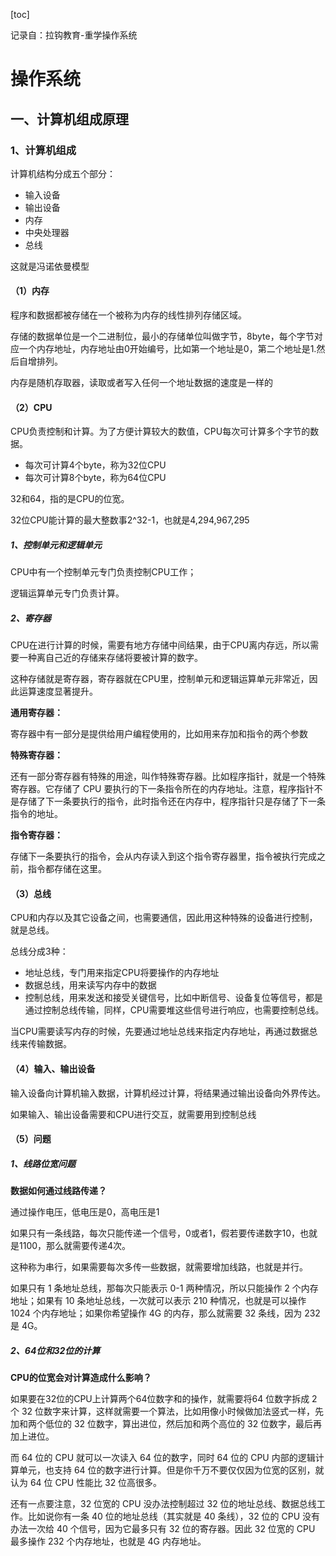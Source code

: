 [toc]



记录自：拉钩教育-重学操作系统

# 操作系统



## 一、计算机组成原理

### 1、计算机组成

计算机结构分成五个部分：

- 输入设备
- 输出设备
- 内存
- 中央处理器
- 总线

这就是冯诺依曼模型



#### （1）内存

 程序和数据都被存储在一个被称为内存的线性排列存储区域。

存储的数据单位是一个二进制位，最小的存储单位叫做字节，8byte，每个字节对应一个内存地址，内存地址由0开始编号，比如第一个地址是0，第二个地址是1.然后自增排列。

内存是随机存取器，读取或者写入任何一个地址数据的速度是一样的



#### （2）CPU

CPU负责控制和计算。为了方便计算较大的数值，CPU每次可计算多个字节的数据。

- 每次可计算4个byte，称为32位CPU
- 每次可计算8个byte，称为64位CPU

32和64，指的是CPU的位宽。

32位CPU能计算的最大整数事2^32-1，也就是4,294,967,295



##### 1、控制单元和逻辑单元

CPU中有一个控制单元专门负责控制CPU工作；

逻辑运算单元专门负责计算。



##### 2、寄存器

CPU在进行计算的时候，需要有地方存储中间结果，由于CPU离内存远，所以需要一种离自己近的存储来存储将要被计算的数字。

这种存储就是寄存器，寄存器就在CPU里，控制单元和逻辑运算单元非常近，因此运算速度显著提升。



**通用寄存器：**

寄存器中有一部分是提供给用户编程使用的，比如用来存加和指令的两个参数



**特殊寄存器：**

还有一部分寄存器有特殊的用途，叫作特殊寄存器。比如程序指针，就是一个特殊寄存器。它存储了 CPU 要执行的下一条指令所在的内存地址。注意，程序指针不是存储了下一条要执行的指令，此时指令还在内存中，程序指针只是存储了下一条指令的地址。



**指令寄存器：**

存储下一条要执行的指令，会从内存读入到这个指令寄存器里，指令被执行完成之前，指令都存储在这里。



#### （3）总线

CPU和内存以及其它设备之间，也需要通信，因此用这种特殊的设备进行控制，就是总线。

总线分成3种：

- 地址总线，专门用来指定CPU将要操作的内存地址
- 数据总线，用来读写内存中的数据
- 控制总线，用来发送和接受关键信号，比如中断信号、设备复位等信号，都是通过控制总线传输，同样，CPU需要堆这些信号进行响应，也需要控制总线。

当CPU需要读写内存的时候，先要通过地址总线来指定内存地址，再通过数据总线来传输数据。



#### （4）输入、输出设备

输入设备向计算机输入数据，计算机经过计算，将结果通过输出设备向外界传达。

如果输入、输出设备需要和CPU进行交互，就需要用到控制总线







#### （5）问题

##### 1、线路位宽问题

**数据如何通过线路传递？**

通过操作电压，低电压是0，高电压是1



如果只有一条线路，每次只能传递一个信号，0或者1，假若要传递数字10，也就是1100，那么就需要传递4次。

这种称为串行，如果需要每次多传一些数据，就需要增加线路，也就是并行。

如果只有 1 条地址总线，那每次只能表示 0-1 两种情况，所以只能操作 2 个内存地址；如果有 10 条地址总线，一次就可以表示 210 种情况，也就是可以操作 1024 个内存地址；如果你希望操作 4G 的内存，那么就需要 32 条线，因为 232 是 4G。



##### 2、64位和32位的计算

**CPU的位宽会对计算造成什么影响？**

如果要在32位的CPU上计算两个64位数字和的操作，就需要将64 位数字拆成 2 个 32 位数字来计算，这样就需要一个算法，比如用像小时候做加法竖式一样，先加和两个低位的 32 位数字，算出进位，然后加和两个高位的 32 位数字，最后再加上进位。

而 64 位的 CPU 就可以一次读入 64 位的数字，同时 64 位的 CPU 内部的逻辑计算单元，也支持 64 位的数字进行计算。但是你千万不要仅仅因为位宽的区别，就认为 64 位 CPU 性能比 32 位高很多。

还有一点要注意，32 位宽的 CPU 没办法控制超过 32 位的地址总线、数据总线工作。比如说你有一条 40 位的地址总线（其实就是 40 条线），32 位的 CPU 没有办法一次给 40 个信号，因为它最多只有 32 位的寄存器。因此 32 位宽的 CPU 最多操作 232 个内存地址，也就是 4G 内存地址。